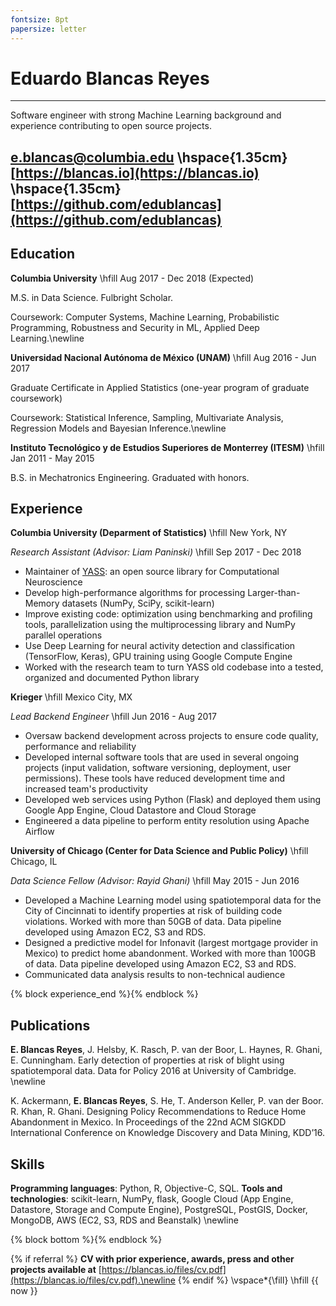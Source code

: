 ```yaml
---
fontsize: 8pt
papersize: letter
---
```


Eduardo Blancas Reyes
=====================

-------------------------------------------------------------
Software engineer with strong Machine Learning background and experience contributing to open source projects.


[e.blancas@columbia.edu](mailto:e.blancas@columbia.edu) \hspace{1.35cm} [https://blancas.io](https://blancas.io) \hspace{1.35cm} [https://github.com/edublancas](https://github.com/edublancas)
--------------------------------------------------------------

Education
---------

**Columbia University** \hfill  Aug 2017 - Dec 2018 (Expected)

M.S. in Data Science. Fulbright Scholar.

Coursework: Computer Systems, Machine Learning, Probabilistic Programming, Robustness and Security in ML, Applied Deep Learning.\newline

**Universidad Nacional Autónoma de México (UNAM)** \hfill Aug 2016 - Jun 2017

Graduate Certificate in Applied Statistics (one-year program of graduate coursework)

Coursework: Statistical Inference, Sampling, Multivariate Analysis, Regression Models and Bayesian Inference.\newline

**Instituto Tecnológico y de Estudios Superiores de Monterrey (ITESM)** \hfill Jan 2011 - May 2015

B.S. in Mechatronics Engineering. Graduated with honors.


Experience
----------
**Columbia University (Deparment of Statistics)** \hfill New York, NY

*Research Assistant (Advisor: Liam Paninski)* \hfill Sep 2017 - Dec 2018

* Maintainer of [YASS](https://github.com/paninski-lab/yass): an open source library for Computational Neuroscience
* Develop high-performance algorithms for processing Larger-than-Memory datasets (NumPy, SciPy, scikit-learn)
* Improve existing code: optimization using benchmarking and profiling tools, parallelization using the multiprocessing library and NumPy parallel operations
* Use Deep Learning for neural activity detection and classification (TensorFlow, Keras), GPU training using Google Compute Engine
* Worked with the research team to turn YASS old codebase into a tested, organized and documented Python library

**Krieger** \hfill Mexico City, MX

*Lead Backend Engineer* \hfill Jun 2016 - Aug 2017

* Oversaw backend development across projects to ensure code quality, performance and reliability
* Developed internal software tools that are used in several ongoing projects (input validation, software versioning, deployment, user permissions). These tools have reduced development time and increased team's productivity
* Developed web services using Python (Flask) and deployed them using Google App Engine, Cloud Datastore and Cloud Storage
* Engineered a data pipeline to perform entity resolution using Apache Airflow

**University of Chicago (Center for Data Science and Public Policy)** \hfill Chicago, IL

*Data Science Fellow (Advisor: Rayid Ghani)* \hfill May 2015 - Jun 2016

* Developed a Machine Learning model using spatiotemporal data for the City of Cincinnati to identify properties at risk of building code violations. Worked with more than 50GB of data. Data pipeline developed using Amazon EC2, S3 and RDS.
* Designed a predictive model for Infonavit (largest mortgage  provider in Mexico) to predict home abandonment. Worked with more than 100GB of data. Data pipeline developed using Amazon EC2, S3 and RDS.
* Communicated data analysis results to non-technical audience

{% block experience_end %}{% endblock %}

Publications
------------
**E. Blancas Reyes**, J. Helsby, K. Rasch, P. van der Boor, L. Haynes, R. Ghani, E. Cunningham. Early detection of properties at risk of blight using spatiotemporal data. Data for Policy 2016 at University of Cambridge. \newline

K. Ackermann, **E. Blancas Reyes**, S. He, T. Anderson Keller, P. van der Boor. R. Khan, R. Ghani. Designing Policy Recommendations to Reduce Home Abandonment in Mexico. In Proceedings of the 22nd ACM SIGKDD International Conference on Knowledge Discovery and Data Mining, KDD’16.

Skills
------

**Programming languages**: Python, R, Objective-C, SQL. **Tools and technologies**: scikit-learn, NumPy, flask, Google Cloud (App Engine, Datastore, Storage and Compute Engine), PostgreSQL, PostGIS, Docker, MongoDB, AWS (EC2, S3, RDS and Beanstalk) \newline

{% block bottom %}{% endblock %}

{% if referral %}
**CV with prior experience, awards, press and other projects available at** [https://blancas.io/files/cv.pdf](https://blancas.io/files/cv.pdf).\newline
{% endif %}
\vspace*{\fill}
\hfill {{ now }}